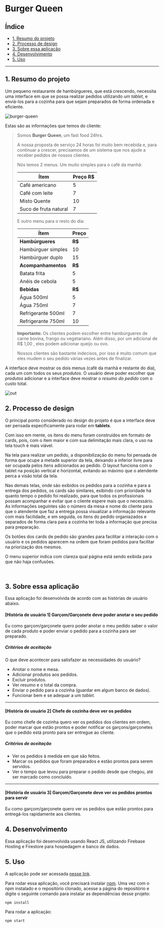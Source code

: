 # Burger Queen

## Índice

* [1. Resumo do projeto](#2-resumo-do-projeto)
* [2. Processo de design](#2-processo-de-design)
* [3. Sobre essa aplicação](#3-sobre-essa-aplicaçãos)
* [4. Desenvolvimento](#-4-Desenvolvimento)
* [5. Uso](#5-Uso)

***


## 1. Resumo do projeto

Um pequeno restaurante de hambúrgueres, que está crescendo, necessita uma
interface em que se possa realizar pedidos utilizando um _tablet_, e enviá-los
para a cozinha para que sejam preparados de forma ordenada e eficiente.

![burger-queen](https://user-images.githubusercontent.com/45573073/72931943-87de1780-3d3d-11ea-8d3d-03631342aaea.png)

Estas são as informações que temos do cliente:

> Somos **Burger Queen**, um fast food 24hrs.
>
>A nossa proposta de serviço 24 horas foi muito bem recebida e, para continuar a
>crescer, precisamos de um sistema que nos ajude a receber pedidos de nossos
>clientes.
>
>Nós temos 2 menus. Um muito simples para o café da manhã:
>
>| Ítem                      |Preço R$|
>|---------------------------|------|
>| Café americano            |    5 |
>| Café com leite            |    7 |
>| Misto Quente              |   10 |
>| Suco de fruta natural     |    7 |
>
>E outro menu para o resto do dia:
>
>| Ítem                      |Preço |
>|---------------------------|------|
>|**Hambúrgueres**           |   **R$**   |
>|Hambúrguer simples         |    10|
>|Hambúrguer duplo           |    15|
>|**Acompanhamentos**        |   **R$**   |
>|Batata frita               |     5|
>|Anéis de cebola            |     5|
>|**Bebidas**                |   **R$**   |
>|Água 500ml                 |     5|
>|Água 750ml                 |     7|
>|Refrigerante 500ml         |     7|
>|Refrigerante 750ml         |    10|
>
>**Importante:** Os clientes podem escolher entre hambúrgueres de carne bovina,
>frango ou vegetariano. Além disso, por um adicional de R$ 1,00 , eles podem
>adicionar queijo ou ovo.
>
>Nossos clientes são bastante indecisos, por isso é muito comum que eles mudem o
>seu pedido várias vezes antes de finalizar.

A interface deve mostrar os dois menus (café da manhã e restante do dia), cada
um com todos os seus _produtos_. O usuário deve poder escolher que _produtos_
adicionar e a interface deve mostrar o _resumo do pedido_ com o custo total.

![out](https://user-images.githubusercontent.com/110297/45984241-b8b51c00-c025-11e8-8fa4-a390016bee9d.gif)

## 2. Processo de design

O principal ponto considerado no design do projeto é que a interface deve ser pensada específicamente para rodar em **tablets**.

Com isso em mente, os itens do menu foram construídos em formato de cards, pois, com o ítem maior e com sua delimitação mais clara, o uso na tela touch é mais viável.

Na tela para realizar um pedido, a disponibilização do menu foi pensada de forma que ocupe a metade superior da tela, deixando a inferior livre para ser ocupada pelos itens adicionados ao pedido. O layout funciona com o tablet na posição vertical e horizontal, evitando ao máximo que o atendente perca a visão total da tela.

Nas demais telas, onde são exibidos os pedidos para a cozinha e para a entrega dos pedidos, os cards são similares, exibindo com prioridade há quanto tempo o pedido foi realizado, para que todos os profissionais possam acompanhar e evitar que o cliente espere mais que o necessário. As informações seguintes são o número da mesa e nome do cliente para que o atendente que faz a entrega possa visualizar a informação relevante com mais facilidade, e em seguida, os itens do pedido organiazados e separados de forma clara para a cozinha ter toda a informação que precisa para preparação.

Os botões dos cards de pedido são grandes para facilitar a interação com o usuário e os pedidos aparecem na ordem que foram pedidos para facilitar na priorização dos mesmos.

O menu superior indica com clareza qual página está sendo exibida para que não haja confusões.

 
## 3. Sobre essa aplicação

Essa aplicação foi desenvolvida de acordo com as histórias de usuário abaixo.

#### [História de usuário 1] Garçom/Garçonete deve poder anotar o seu pedido

Eu como garçom/garçonete quero poder anotar o meu pedido saber o valor de cada 
produto e poder enviar o pedido para a cozinha para ser preparado.

##### Critérios de aceitação

O que deve acontecer para satisfazer as necessidades do usuário?

* Anotar o nome e mesa.
* Adicionar produtos aos pedidos.
* Excluir produtos.
* Ver resumo e o total da compra.
* Enviar o pedido para a cozinha (guardar em algum banco de dados).
* Funcionar bem e se adequar a um _tablet_.

***

#### [História de usuário 2] Chefe de cozinha deve ver os pedidos

Eu como chefe de cozinha quero ver os pedidos dos clientes em ordem, poder marcar que estão prontos e poder notificar os garçons/garçonetes que o pedido está pronto para ser entregue ao cliente.

##### Critérios de aceitação

* Ver os pedidos à medida em que são feitos.
* Marcar os pedidos que foram preparados e estão prontos para serem servidos.
* Ver o tempo que levou para preparar o pedido desde que chegou, até ser marcado como concluído.

***

#### [História de usuário 3] Garçom/Garçonete deve ver os pedidos prontos para servir

Eu como garçom/garçonete quero ver os pedidos que estão prontos para entregá-los rapidamente aos clientes.

## 4. Desenvolvimento

Essa aplicação foi desenvolvida usando React JS, utilizando Firebase Hosting e Firestore para hospedagem e banco de dados.

## 5. Uso

A aplicação pode ser acessada [nesse link](https://burger-queen-e1951.firebaseapp.com/).

Para rodar essa aplicação, você precisará instalar [npm](https://www.npmjs.com/).
Uma vez com o npm instalado e o repositório clonado, acesse a página do repositório e digite o seguinte comando para instalar as dependências desse projeto:

`npm install`

Para rodar a aplicação:

`npm start`

